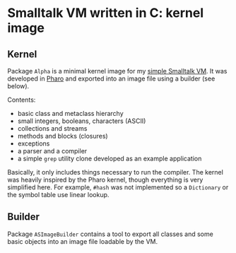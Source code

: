 Smalltalk VM written in C: kernel image
=======================================


Kernel
------

Package `Alpha` is a minimal kernel image for my [simple Smalltalk VM](https://github.com/mib/smalltalk-vm). It was developed in [Pharo](http://pharo.org/) and exported into an image file using a builder (see below).

Contents:

*	basic class and metaclass hierarchy
*	small integers, booleans, characters (ASCII)
*	collections and streams
*	methods and blocks (closures)
*	exceptions
*	a parser and a compiler
*	a simple `grep` utility clone developed as an example application

Basically, it only includes things necessary to run the compiler. The kernel was heavily inspired by the Pharo kernel, though everything is very simplified here. For example, `#hash` was not implemented so a `Dictionary` or the symbol table use linear lookup.


Builder
-------

Package `ASImageBuilder` contains a tool to export all classes and some basic objects into an image file loadable by the VM.
